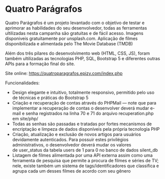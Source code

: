 # Quatro Parágrafos
Quatro Parágrafos é um projeto levantado com o objetivo de testar e aprimorar as habilidades do seu desenvolvedor, todas as ferramentas ultilizadas nesta campanha são gratuitas e de fácil acesso. Imagens disponiveis gratuitamente por unsplash.com. Aplicação de filmes disponibilizada e alimentada pelo The Movie Database (TMDB)

Além dos três pilares do desenvolvimento web (HTML, CSS, JS), foram também ultilizadas as tecnologias PHP, SQL, Bootstrap 5 e diferentes outras APIs para a formação final do site.

Site online: https://quatroparagrafos.epizy.com/index.php

Funcionalidades:

- Design elegante e intuitivo, totalmente responsivo, permitido pelo uso de técnicas e práticas do Bootstrap 5
- Criação e recuperação de contas através do PHPMail — note que para implementar a recuperação de contas o desenvolver deverá mudar e-mail e senha registrados na linha 70 e 71 do arquivo recuperation.php em site/php/
- Todas as senhas são passadas e tratadas por fortes mecanismos de encriptação e limpeza de dados disponíveis pela própria tecnologia PHP
- Criação, atualização e exclusão de novos artigos para usuários devidamente autenticados. Para possuir estes privilégios administrativos, o desenvolvedor deverá mudar os valores de user_status da tabela users de 1 para 0 no banco de dados silent_db
- Listagem de filmes alimentada por uma API externa assim como uma ferramenta de pesquisa que permite a procura de filmes e séries de TV; nele, existe também um sistema de tags/identificadores que classifica e agrupa cada um desses filmes de acordo com seu gênero

